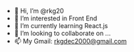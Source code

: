 - 👋 Hi, I’m @rkg20
- 👀 I’m interested in Front End
- 🌱 I’m currently learning React.js
- 💞️ I’m looking to collaborate on ...
- 📫 My Gmail: rkgdec2000@gmail.com

<!---
rkg20/rkg20 is a ✨ special ✨ repository because its `README.md` (this file) appears on your GitHub profile.
You can click the Preview link to take a look at your changes.
--->
